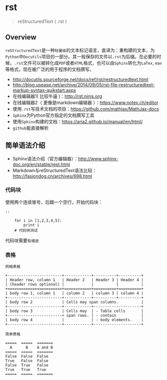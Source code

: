 # rst

> reStructuredText ( .rst )

## Overview

`reStructuredText`是一种`轻量级`的文本标记语言，直译为：重构建的文本，为`Python`中`Docutils`项目的一部分。其一般保存的文件以`.rst`为后缀。在必要的时候，`.rst`文件可以被转化成`PDF`或者`HTML`格式，也可以由`Sphinx`转化为`LaTex`, `man`等格式，现在被广泛的用于程序的文档撰写。

* <http://docutils.sourceforge.net/docs/ref/rst/restructuredtext.html>
* <http://blog.useasp.net/archive/2014/09/05/rst-file-restructuredtext-markup-syntax-quikstart.aspx>
* 在线编辑器1( 比较牛逼 )：<http://rst.ninjs.org>
* 在线编辑器2（ 更像是markdown编辑器 ）：<https://www.notex.ch/editor>
* 使用`.rst`写技术文档的项目：<https://github.com/mathjax/MathJax-docs>
* `Sphinx`为Python官方指定的文档撰写工具
* 使用`Sphinx`构建的文档：<https://aria2.github.io/manual/en/html/>
* `github`能直接解析


## 简单语法介绍

* Sphinx语法介绍（官方编辑器）：<http://www.sphinx-doc.org/en/stable/rest.html>
* Markdown与reStructuredText语法比较：<http://fasiondog.cn/archives/698.html>



### 代码块


使用两个连续冒号，后跟一个空行，开始代码块：
	 
	::
	 
		for i in [1,2,3,4,5]:
			print i
		# 代码块测试
	 
代码块需要`有缩进`


### 表格

`网格表格`

	+------------------------+------------+----------+----------+
	| Header row, column 1   | Header 2   | Header 3 | Header 4 |
	| (header rows optional) |            |          |          |
	+========================+============+==========+==========+
	| body row 1, column 1   | column 2   | column 3 | column 4 |
	+------------------------+------------+----------+----------+
	| body row 2             | Cells may span columns.          |
	+------------------------+------------+---------------------+
	| body row 3             | Cells may  | - Table cells       |
	+------------------------+ span rows. | - contain           |
	| body row 4             |            | - body elements.    |
	+------------------------+------------+---------------------+

`简单表格`


	=====  =====  =======
	  A      B    A and B
	=====  =====  =======
	False  False  False
	True   False  False
	False  True   False
	True   True   True
	=====  =====  =======




